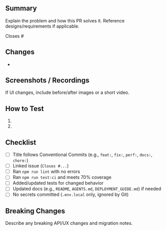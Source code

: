 ## Summary
Explain the problem and how this PR solves it. Reference designs/requirements if applicable.

Closes #<issue-id>

## Changes
- 

## Screenshots / Recordings
If UI changes, include before/after images or a short video.

## How to Test
1. 
2. 

## Checklist
- [ ] Title follows Conventional Commits (e.g., `feat:`, `fix:`, `perf:`, `docs:`, `chore:`)
- [ ] Linked issue (`Closes #...`)
- [ ] Ran `npm run lint` with no errors
- [ ] Ran `npm run test:ci` and meets 70% coverage
- [ ] Added/updated tests for changed behavior
- [ ] Updated docs (e.g., `README`, `AGENTS.md`, `DEPLOYMENT_GUIDE.md`) if needed
- [ ] No secrets committed (`.env.local` only, ignored by Git)

## Breaking Changes
Describe any breaking API/UX changes and migration notes.

